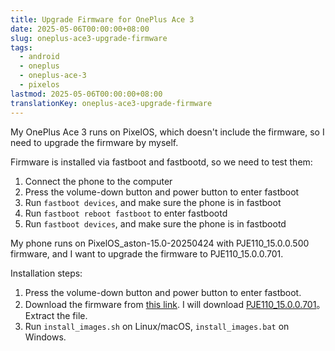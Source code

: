 ```yaml
---
title: Upgrade Firmware for OnePlus Ace 3
date: 2025-05-06T00:00:00+08:00
slug: oneplus-ace3-upgrade-firmware
tags:
  - android
  - oneplus
  - oneplus-ace-3
  - pixelos
lastmod: 2025-05-06T00:00:00+08:00
translationKey: oneplus-ace3-upgrade-firmware
---
```


My OnePlus Ace 3 runs on PixelOS, which doesn't include the firmware, so I need to upgrade the firmware by myself.

Firmware is installed via fastboot and fastbootd, so we need to test them:

1. Connect the phone to the computer
1. Press the volume-down button and power button to enter fastboot
1. Run `fastboot devices`, and make sure the phone is in fastboot
1. Run `fastboot reboot fastboot` to enter fastbootd
1. Run `fastboot devices`, and make sure the phone is in fastbootd

My phone runs on PixelOS_aston-15.0-20250424 with PJE110_15.0.0.500 firmware, and I want to upgrade the firmware to PJE110_15.0.0.701.

Installation steps:

1. Press the volume-down button and power button to enter fastboot.
1. Download the firmware from [this link](https://github.com/inferno0230/op12r-fw-repo/releases). I will download [PJE110_15.0.0.701](https://github.com/inferno0230/op12r-fw-repo/releases/tag/PJE110_15.0.0.701(CN01))。Extract the file.
1. Run `install_images.sh` on Linux/macOS, `install_images.bat` on Windows.